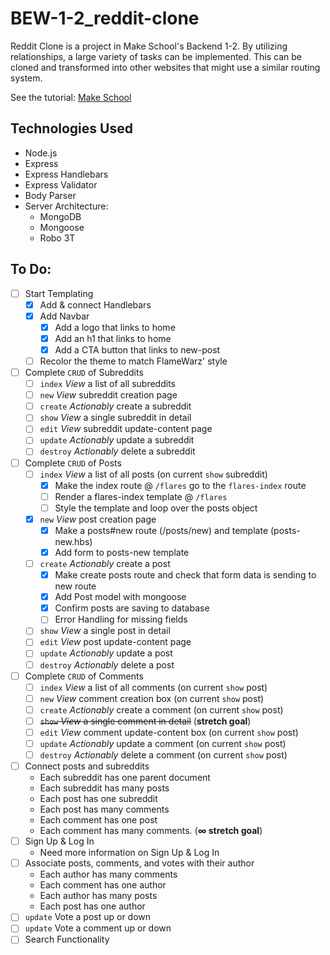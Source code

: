 # BEW-1-2_reddit-clone
Reddit Clone is a project in Make School's Backend 1-2. By utilizing relationships, a large variety of tasks can be implemented. This can be cloned and transformed into other websites that might use a similar routing system.

See the tutorial: <a href="https://www.makeschool.com/academy/track/reddit-clone-in-node-js">Make School</a>

## Technologies Used
- Node.js
- Express
- Express Handlebars
- Express Validator
- Body Parser
- Server Architecture:
	- MongoDB
	- Mongoose
	- Robo 3T

## To Do:
- [ ] Start Templating
	- [X] Add & connect Handlebars
	- [X] Add Navbar
		- [X] Add a logo that links to home
		- [X] Add an h1 that links to home
		- [X] Add a CTA button that links to new-post
	- [ ] Recolor the theme to match FlameWarz' style
- [ ] Complete `CRUD` of Subreddits
	- [ ] `index` *View* a list of all subreddits
	- [ ] `new` *View* subreddit creation page
	- [ ] `create` *Actionably* create a subreddit
	- [ ] `show` *View* a single subreddit in detail
	- [ ] `edit` *View* subreddit update-content page
	- [ ] `update` *Actionably* update a subreddit
	- [ ] `destroy` *Actionably* delete a subreddit
- [ ] Complete `CRUD` of Posts
	- [ ] `index` *View* a list of all posts (on current `show` subreddit)
		- [X] Make the index route @ `/flares` go to the `flares-index` route
		- [ ] Render a flares-index template @ `/flares`
		- [ ] Style the template and loop over the posts object
	- [X] `new` *View* post creation page
		- [X] Make a posts#new route (/posts/new) and template (posts-new.hbs)
		- [X] Add form to posts-new template
	- [ ] `create` *Actionably* create a post
		- [X] Make create posts route and check that form data is sending to new route
		- [X] Add Post model with mongoose
		- [X] Confirm posts are saving to database
		- [ ] Error Handling for missing fields
	- [ ] `show` *View* a single post in detail
	- [ ] `edit` *View* post update-content page
	- [ ] `update` *Actionably* update a post
	- [ ] `destroy` *Actionably* delete a post
- [ ] Complete `CRUD` of Comments
	- [ ] `index` *View* a list of all comments (on current `show` post)
	- [ ] `new` *View* comment creation box (on current `show` post)
	- [ ] `create` *Actionably* create a comment (on current `show` post)
	- [ ] ~~`show` *View* a single comment in detail~~ (**stretch goal**)
	- [ ] `edit` *View* comment update-content box (on current `show` post)
	- [ ] `update` *Actionably* update a comment (on current `show` post)
	- [ ] `destroy` *Actionably* delete a comment (on current `show` post)
- [ ] Connect posts and subreddits
	- Each subreddit has one parent document
	- Each subreddit has many posts
	- Each post has one subreddit
	- Each post has many comments
	- Each comment has one post
	- Each comment has many comments. (**∞ stretch goal**)
- [ ] Sign Up & Log In
	- Need more information on Sign Up & Log In
- [ ] Associate posts, comments, and votes with their author
	- Each author has many comments
	- Each comment has one author
	- Each author has many posts
	- Each post has one author
- [ ] `update` Vote a post up or down
- [ ] `update` Vote a comment up or down
- [ ] Search Functionality